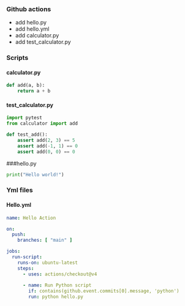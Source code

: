 ### Github actions
- add hello.py
- add hello.yml
- add calculator.py
- add test_calculator.py

### Scripts
#### calculator.py
```python
def add(a, b):
    return a + b
```
#### test_calculator.py
```python
import pytest
from calculator import add

def test_add():
    assert add(2, 3) == 5
    assert add(-1, 1) == 0
    assert add(0, 0) == 0
```
###hello.py
```python
print("Hello world!")
```

### Yml files
#### Hello.yml
```yaml
name: Hello Action

on:
  push:
    branches: [ "main" ]

jobs:
  run-script:
    runs-on: ubuntu-latest
    steps:
      - uses: actions/checkout@v4
      
      - name: Run Python script
        if: contains(github.event.commits[0].message, 'python')
        run: python hello.py
```

